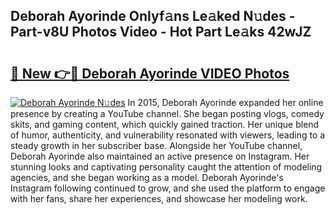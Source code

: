 ## Deborah Ayorinde Onlyf𝚊ns Le𝚊ked N𝚞des - Part-v8U Photos Video - Hot Part Le𝚊ks 42wJZ

# <h2><a href="http://ab54032.deff.icu/?id=Deborah+Ayorinde">🔗 New 👉🔴 Deborah Ayorinde VIDEO Photos</a></h2>

[![Deborah Ayorinde N𝚞des](https://i.imgur.com/rIISA9y.gif)](http://ab54032.deff.icu/?id=Deborah+Ayorinde)
In 2015, Deborah Ayorinde expanded her online presence by creating a YouTube channel. She began posting vlogs, comedy skits, and gaming content, which quickly gained traction. Her unique blend of humor, authenticity, and vulnerability resonated with viewers, leading to a steady growth in her subscriber base. Alongside her YouTube channel, Deborah Ayorinde also maintained an active presence on Instagram. Her stunning looks and captivating personality caught the attention of modeling agencies, and she began working as a model. Deborah Ayorinde's Instagram following continued to grow, and she used the platform to engage with her fans, share her experiences, and showcase her modeling work.
